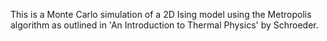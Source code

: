 This is a Monte Carlo simulation of a 2D Ising model using the Metropolis algorithm as outlined in 'An Introduction to Thermal Physics' by Schroeder.

